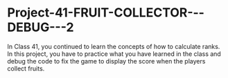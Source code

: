 # Project-41-FRUIT-COLLECTOR---DEBUG---2
In Class 41, you continued to learn the concepts of how to calculate ranks.  In this project, you have to practice what you have learned in the class and debug the code to fix the game to display the score when the players collect fruits.
